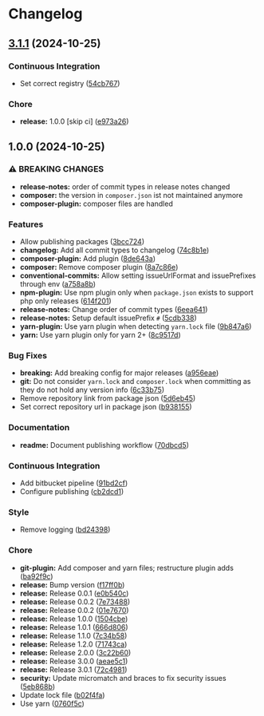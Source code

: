 # Changelog


## [3.1.1](https://bitbucket.org/hdnet/semantic-release-config/compare/3.1.1%0D3.1.0) (2024-10-25)


### Continuous Integration

* Set correct registry ([54cb767](https://bitbucket.org/hdnet/semantic-release-config/commits/54cb767cbcf4c93506b375193ef00ba949deca9a))


### Chore

* **release:** 1.0.0 [skip ci] ([e973a26](https://bitbucket.org/hdnet/semantic-release-config/commits/e973a269b9b0deda0d0f9dfdcc5c0e3c86656c1f))

## 1.0.0 (2024-10-25)


### ⚠ BREAKING CHANGES

* **release-notes:** order of commit types in release notes changed
* **composer:** the version in `composer.json` ist not maintained anymore
* **composer-plugin:** composer files are handled

### Features

* Allow publishing packages ([3bcc724](https://bitbucket.org/hdnet/semantic-release-config/commits/3bcc724eab725ac3fbfc42f33a680ef532327c63))
* **changelog:** Add all commit types to changelog ([74c8b1e](https://bitbucket.org/hdnet/semantic-release-config/commits/74c8b1ecc7710d516d82ad75ee95afb38e5e76ca))
* **composer-plugin:** Add plugin ([8de643a](https://bitbucket.org/hdnet/semantic-release-config/commits/8de643ab34efb29f068c83120393a21e48542024))
* **composer:** Remove composer plugin ([8a7c86e](https://bitbucket.org/hdnet/semantic-release-config/commits/8a7c86e125d68b77dbf7615e2a876eee34a3524e))
* **conventional-commits:** Allow setting issueUrlFormat and issuePrefixes through env ([a758a8b](https://bitbucket.org/hdnet/semantic-release-config/commits/a758a8b3b3cefcf79eff49e05a8fce4cfa990983))
* **npm-plugin:** Use npm plugin only when `package.json` exists to support php only releases ([614f201](https://bitbucket.org/hdnet/semantic-release-config/commits/614f201cf55f5ee8591d5184498556670f6191f8))
* **release-notes:** Change order of commit types ([6eea641](https://bitbucket.org/hdnet/semantic-release-config/commits/6eea6417489945c2130f46d40ae8c0a12bd203b1))
* **release-notes:** Setup default issuePrefix `#` ([5cdb338](https://bitbucket.org/hdnet/semantic-release-config/commits/5cdb3388e850c05b63d33534921e5ab4a7692e4f))
* **yarn-plugin:** Use yarn plugin when detecting `yarn.lock` file ([9b847a6](https://bitbucket.org/hdnet/semantic-release-config/commits/9b847a6017c0874284472269850cb66e0ee7f683))
* **yarn:** Use yarn plugin only for yarn 2+ ([8c9517d](https://bitbucket.org/hdnet/semantic-release-config/commits/8c9517d064bc28395e233248908afc30ea2d8bfd))


### Bug Fixes

* **breaking:** Add breaking config for major releases ([a956eae](https://bitbucket.org/hdnet/semantic-release-config/commits/a956eaef4cf8b9c65cb3585b682638b994f8bdea))
* **git:** Do not consider `yarn.lock` and `composer.lock` when committing as they do not hold any version info ([6c33b75](https://bitbucket.org/hdnet/semantic-release-config/commits/6c33b75a9c6501414339c785dcbdae5dccccb966))
* Remove repository link from package json ([5d6eb45](https://bitbucket.org/hdnet/semantic-release-config/commits/5d6eb4565b0ef876d90ff67cf41f8aff684a3df7))
* Set correct repository url in package json ([b938155](https://bitbucket.org/hdnet/semantic-release-config/commits/b938155d36dc80c9eb9792788f990d3eaeb7b63b))


### Documentation

* **readme:** Document publishing workflow ([70dbcd5](https://bitbucket.org/hdnet/semantic-release-config/commits/70dbcd521217aa1a04851e0213b16e22c5c24a5f))


### Continuous Integration

* Add bitbucket pipeline ([91bd2cf](https://bitbucket.org/hdnet/semantic-release-config/commits/91bd2cf799cbb472c2ed3c84d58044bbc41820d1))
* Configure publishing ([cb2dcd1](https://bitbucket.org/hdnet/semantic-release-config/commits/cb2dcd165ceae3a3fe291ca3f1e509f5bffedd73))


### Style

* Remove logging ([bd24398](https://bitbucket.org/hdnet/semantic-release-config/commits/bd24398c0f7e4934803326063e72f452e4350375))


### Chore

* **git-plugin:** Add composer and yarn files; restructure plugin adds ([ba92f9c](https://bitbucket.org/hdnet/semantic-release-config/commits/ba92f9c7093fd41c043ca1afc15e451c92d9f591))
* **release:** Bump version ([f17ff0b](https://bitbucket.org/hdnet/semantic-release-config/commits/f17ff0b433c4f7746cffd1d7e58a65d8cee649f9))
* **release:** Release 0.0.1 ([e0b540c](https://bitbucket.org/hdnet/semantic-release-config/commits/e0b540c51164e9ed15c70d76706f01e11595ac5e))
* **release:** Release 0.0.2 ([7e73488](https://bitbucket.org/hdnet/semantic-release-config/commits/7e73488462d7bbf8b8b5b17535c883c92213f5fb))
* **release:** Release 0.0.2 ([01e7670](https://bitbucket.org/hdnet/semantic-release-config/commits/01e76704bbce9ab64a06ad7f1c431ccf774218a4))
* **release:** Release 1.0.0 ([1504cbe](https://bitbucket.org/hdnet/semantic-release-config/commits/1504cbe6dff187b870dcce46513fb3a48cd12551))
* **release:** Release 1.0.1 ([666d806](https://bitbucket.org/hdnet/semantic-release-config/commits/666d806342ac802f08d5cc154c3a9fe910c22dad))
* **release:** Release 1.1.0 ([7c34b58](https://bitbucket.org/hdnet/semantic-release-config/commits/7c34b584d5d63f5e152fc7ba0706dfddd663cb43))
* **release:** Release 1.2.0 ([71743ca](https://bitbucket.org/hdnet/semantic-release-config/commits/71743ca5f836cec8b34ada21c570b6c69e7b079a))
* **release:** Release 2.0.0 ([3c22b60](https://bitbucket.org/hdnet/semantic-release-config/commits/3c22b6069bb04277adb40ca0c1747a63b8f93af3))
* **release:** Release 3.0.0 ([aeae5c1](https://bitbucket.org/hdnet/semantic-release-config/commits/aeae5c1f012f2cf1ab5aec1bfae21d96072dec58))
* **release:** Release 3.0.1 ([72c4981](https://bitbucket.org/hdnet/semantic-release-config/commits/72c49815233ee378b56a6943e0d0ad34a9a1c414))
* **security:** Update micromatch and braces to fix security issues ([5eb868b](https://bitbucket.org/hdnet/semantic-release-config/commits/5eb868b8b35ddf7ade78de71c0300b431b1ff87c))
* Update lock file ([b02f4fa](https://bitbucket.org/hdnet/semantic-release-config/commits/b02f4fae9729c960882d55eeeb3cc6a3141909f4))
* Use yarn ([0760f5c](https://bitbucket.org/hdnet/semantic-release-config/commits/0760f5c33c944d43fa9f9ae6c1584634fc4b7e69))
